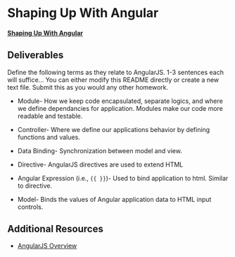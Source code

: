 # Shaping Up With Angular

#### [Shaping Up With Angular](https://www.codeschool.com/courses/shaping-up-with-angular-js)

## Deliverables

Define the following terms as they relate to AngularJS. 1-3 sentences each will suffice... You can either modify this README directly or create a new text file. Submit this as you would any other homework. 

* Module-
  How we keep code encapsulated, separate logics, and where we define dependancies for application. Modules make our code more readable and testable.
  
* Controller-
   Where we define our applications behavior by defining functions and values.
    
* Data Binding-
    Synchronization between model and view.
    
* Directive-
  AngularJS directives are used to extend HTML
  
* Angular Expression (i.e., `{{ }}`)-
  Used to bind application to html. Similar to directive. 
  
* Model-
  Binds the values of Angular application data to HTML input controls.
## Additional Resources

* [AngularJS Overview](https://www.tutorialspoint.com/angularjs/angularjs_overview.htm)


